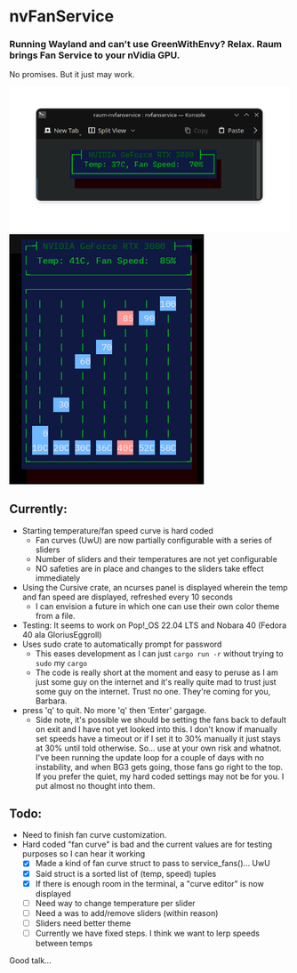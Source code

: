 # nvFanService
### Running Wayland and can't use GreenWithEnvy? Relax. Raum brings Fan Service to your nVidia GPU.
No promises. But it just may work.

![nvFanService-example](nvFanService-example.png)
![nvFanService-example2](nvFanService-example2.png)

## Currently:
- Starting temperature/fan speed curve is hard coded
  - Fan curves (UwU) are now partially configurable with a series of sliders
  - Number of sliders and their temperatures are not yet configurable
  - NO safeties are in place and changes to the sliders take effect immediately
- Using the Cursive crate, an ncurses panel is displayed wherein the temp and fan speed are displayed, refreshed every 10 seconds
  - I can envision a future in which one can use their own color theme from a file.
- Testing: It seems to work on Pop!_OS 22.04 LTS and Nobara 40 (Fedora 40 ala GloriusEggroll)
- Uses sudo crate to automatically prompt for password
  - This eases development as I can just `cargo run -r` without trying to `sudo` my `cargo`
  - The code is really short at the moment and easy to peruse as I am just some guy on the internet and it's really quite mad to trust just some guy on the internet. Trust no one. They're coming for you, Barbara.
- press 'q' to quit. No more 'q' then 'Enter' gargage.
  - Side note, it's possible we should be setting the fans back to default on exit and I have not yet looked into this.  I don't know if manually set speeds have a timeout or if I set it to 30% manually it just stays at 30% until told otherwise. So... use at your own risk and whatnot. I've been running the update loop for a couple of days with no instability, and when BG3 gets going, those fans go right to the top. If you prefer the quiet, my hard coded settings may not be for you. I put almost no thought into them.

## Todo:
- Need to finish fan curve customization.
- Hard coded "fan curve" is bad and the current values are for testing purposes so I can hear it working
  - [x] Made a kind of fan curve struct to pass to service_fans()... UwU
  - [x] Said struct is a sorted list of (temp, speed) tuples
  - [x] If there is enough room in the terminal, a "curve editor" is now displayed
  - [ ] Need way to change temperature per slider
  - [ ] Need a was to add/remove sliders (within reason)
  - [ ] Sliders need better theme
  - [ ] Currently we have fixed steps. I think we want to lerp speeds between temps

Good talk...
